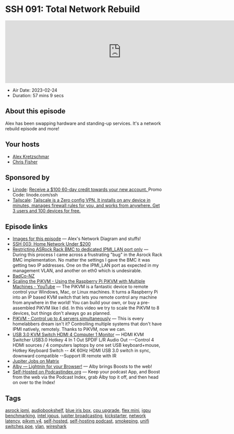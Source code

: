 # SSH 091: Total Network Rebuild

<iframe src="https://player.fireside.fm/v2/dUlrHQih+-ZDxRbiO?theme=dark" width="740" height="200" frameborder="0" scrolling="no"></iframe>

* Air Date: 2023-02-24
* Duration: 57 mins 9 secs

## About this episode

Alex has been swapping hardware and standing-up services. It's a network rebuild episode and more!

## Your hosts
* [Alex Kretzschmar](https://selfhosted.show/hosts/alexktz)
* [Chris Fisher](https://selfhosted.show/hosts/chrislas)

## Sponsored by

  * [Linode](https://linode.com/ssh): [Receive a $100 60-day credit towards your new account. ](https://linode.com/ssh) Promo Code: linode.com/ssh
  * [Tailscale](http://tailscale.com/selfhosted): [Tailscale is a Zero config VPN. It installs on any device in minutes, manages firewall rules for you, and works from anywhere. Get 3 users and 100 devices for free. ](http://tailscale.com/selfhosted)



## Episode links

  * [Images for this episode](https://gallery.ktz.cloud/#16769539672964 "Images for this episode") — Alex's Network Diagram and stuffs!
  * [SSH 003: Home Network Under $200 ](https://notes.jupiterbroadcasting.com/self-hosted/2019/episode-003/ "SSH 003: Home Network Under $200 ")
  * [Restricting ASRock Rack BMC to dedicated IPMI_LAN port only](https://blog.ktz.me/restrict-asrockrack-bmc-to-ipmi-lan-port/ "Restricting ASRock Rack BMC to dedicated IPMI_LAN port only") — During this process I came across a frustrating "bug" in the Asrock Rack BMC implementation. No matter the settings I gave the BMC it was getting two IP addresses. One on the IPMI_LAN port as expected in my management VLAN, and another on eth0 which is undesirable.
  * [BadCo-NZ](https://github.com/BadCo-NZ "BadCo-NZ")
  * [Scaling the PiKVM - Using the Raspberry Pi PiKVM with Multiple Machines - YouTube](https://www.youtube.com/watch?v=aOgcqVcY4Yg "Scaling the PiKVM - Using the Raspberry Pi PiKVM with Multiple Machines - YouTube") — The PiKVM is a fantastic device to remote control your Windows, Mac, or Linux machines. It turns a Raspberry Pi into an IP based KVM switch that lets you remote control any machine from anywhere in the world! You can build your own, or buy a pre-assembled PiKVM like I did. In this video we try to scale the PiKVM to 8 devices, but things don't always go as planned.
  * [PiKVM - Control up to 4 servers simultaneously](https://blog.ktz.me/pikvm-controlling-up-to-4-servers-simultaneously/ "PiKVM - Control up to 4 servers simultaneously") — This is every homelabbers dream isn't it? Controlling multiple systems that don't have IPMI natively, remotely. Thanks to PiKVM, now we can.
  * [USB 3.0 KVM Switch HDMI 4 Computer 1 Monitor](https://www.amazon.com/dp/B09ZKZK7ZB?&linkCode=sl1&tag=alexktz-20&linkId=a97370937dbc192ce5dbbdcf9ac3ca92&language=en_US&ref_=as_li_ss_tl "USB 3.0 KVM Switch HDMI 4 Computer 1 Monitor") — HDMI KVM Switcher USB3.0 Hotkey 4 In 1 Out SPDIF L/R Audio Out ---Control 4 HDMI sources / 4 computers laptops by one set USB keyboard+mouse, Hotkey Keyboard Switch -- 4K 60Hz HDMI USB 3.0 switch in sync, downward compatible --Support IR remote with IR 
  * [Jupiter Jobs on Matrix](https://matrix.to/#/%23jobs:jupiterbroadcasting.com "Jupiter Jobs on Matrix")
  * [Alby — Lightnin for your Browser!](https://getalby.com/ "Alby — Lightnin for your Browser!") — Alby brings Boosts to the web!
  * [Self-Hosted on Podcastindex.org](https://podcastindex.org/podcast/830124 "Self-Hosted on Podcastindex.org") — Keep your podcast App, and Boost from the web via the Podcast Index, grab Alby top it off, and then head on over to the Index!



## Tags

[asrock ipmi](https://selfhosted.show/tags/asrock%20ipmi), [audiobookshelf](https://selfhosted.show/tags/audiobookshelf), [blue iris box](https://selfhosted.show/tags/blue%20iris%20box), [cpu upgrade](https://selfhosted.show/tags/cpu%20upgrade), [flex mini](https://selfhosted.show/tags/flex%20mini), [igpu benchmarking](https://selfhosted.show/tags/igpu%20benchmarking), [intel igpus](https://selfhosted.show/tags/intel%20igpus), [jupiter broadcasting](https://selfhosted.show/tags/jupiter%20broadcasting), [kickstarter](https://selfhosted.show/tags/kickstarter), [network latency](https://selfhosted.show/tags/network%20latency), [pikvm v4](https://selfhosted.show/tags/pikvm%20v4), [self-hosted](https://selfhosted.show/tags/self-hosted), [self-hosting podcast](https://selfhosted.show/tags/self-hosting%20podcast), [smokeping](https://selfhosted.show/tags/smokeping), [unifi switches poe](https://selfhosted.show/tags/unifi%20switches%20poe), [vlan](https://selfhosted.show/tags/vlan), [wireshark](https://selfhosted.show/tags/wireshark)